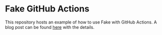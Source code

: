 # Fake GitHub Actions

This repository hosts an example of how to use Fake with GitHub Actions. A blog post can be found [here](https://phillipsj.net/posts/using-fake-with-github-actions) with the details.
